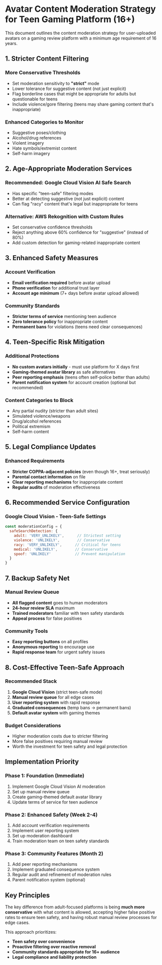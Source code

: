 # Avatar Content Moderation Strategy for Teen Gaming Platform (16+)

This document outlines the content moderation strategy for user-uploaded avatars on a gaming review platform with a minimum age requirement of 16 years.

## 1. Stricter Content Filtering

### More Conservative Thresholds
- Set moderation sensitivity to **"strict"** mode
- Lower tolerance for suggestive content (not just explicit)
- Flag borderline cases that might be appropriate for adults but questionable for teens
- Include violence/gore filtering (teens may share gaming content that's inappropriate)

### Enhanced Categories to Monitor
- Suggestive poses/clothing
- Alcohol/drug references
- Violent imagery
- Hate symbols/extremist content
- Self-harm imagery

## 2. Age-Appropriate Moderation Services

### Recommended: Google Cloud Vision AI Safe Search
- Has specific "teen-safe" filtering modes
- Better at detecting suggestive (not just explicit) content
- Can flag "racy" content that's legal but inappropriate for teens

### Alternative: AWS Rekognition with Custom Rules
- Set conservative confidence thresholds
- Reject anything above 60% confidence for "suggestive" (instead of 80%)
- Add custom detection for gaming-related inappropriate content

## 3. Enhanced Safety Measures

### Account Verification
- **Email verification required** before avatar upload
- **Phone verification** for additional trust layer
- **Account age minimum** (7+ days before avatar upload allowed)

### Community Standards
- **Stricter terms of service** mentioning teen audience
- **Zero tolerance policy** for inappropriate content
- **Permanent bans** for violations (teens need clear consequences)

## 4. Teen-Specific Risk Mitigation

### Additional Protections
- **No custom avatars initially** - must use platform for X days first
- **Gaming-themed avatar library** as safe alternatives
- **Peer reporting emphasis** (teens often self-police better than adults)
- **Parent notification system** for account creation (optional but recommended)

### Content Categories to Block
- Any partial nudity (stricter than adult sites)
- Simulated violence/weapons
- Drug/alcohol references
- Political extremism
- Self-harm content

## 5. Legal Compliance Updates

### Enhanced Requirements
- **Stricter COPPA-adjacent policies** (even though 16+, treat seriously)
- **Parental contact information** on file
- **Clear reporting mechanisms** for inappropriate content
- **Regular audits** of moderation effectiveness

## 6. Recommended Service Configuration

### Google Cloud Vision - Teen-Safe Settings

```javascript
const moderationConfig = {
  safeSearchDetection: {
    adult: 'VERY_UNLIKELY',      // Strictest setting
    violence: 'UNLIKELY',        // Conservative
    racy: 'VERY_UNLIKELY',      // Critical for teens
    medical: 'UNLIKELY',        // Conservative
    spoof: 'UNLIKELY'           // Prevent manipulation
  }
}
```

## 7. Backup Safety Net

### Manual Review Queue
- **All flagged content** goes to human moderators
- **24-hour review SLA** maximum
- **Trained moderators** familiar with teen safety standards
- **Appeal process** for false positives

### Community Tools
- **Easy reporting buttons** on all profiles
- **Anonymous reporting** to encourage use
- **Rapid response team** for urgent safety issues

## 8. Cost-Effective Teen-Safe Approach

### Recommended Stack
1. **Google Cloud Vision** (strict teen-safe mode)
2. **Manual review queue** for all edge cases
3. **User reporting system** with rapid response
4. **Graduated consequences** (temp bans → permanent bans)
5. **Default avatar system** with gaming themes

### Budget Considerations
- Higher moderation costs due to stricter filtering
- More false positives requiring manual review
- Worth the investment for teen safety and legal protection

## Implementation Priority

### Phase 1: Foundation (Immediate)
1. Implement Google Cloud Vision AI moderation
2. Set up manual review queue
3. Create gaming-themed default avatar library
4. Update terms of service for teen audience

### Phase 2: Enhanced Safety (Week 2-4)
1. Add account verification requirements
2. Implement user reporting system
3. Set up moderation dashboard
4. Train moderation team on teen safety standards

### Phase 3: Community Features (Month 2)
1. Add peer reporting mechanisms
2. Implement graduated consequence system
3. Regular audit and refinement of moderation rules
4. Parent notification system (optional)

## Key Principles

The key difference from adult-focused platforms is being **much more conservative** with what content is allowed, accepting higher false positive rates to ensure teen safety, and having robust manual review processes for edge cases.

This approach prioritizes:
- **Teen safety over convenience**
- **Proactive filtering over reactive removal**
- **Community standards appropriate for 16+ audience**
- **Legal compliance and liability protection**